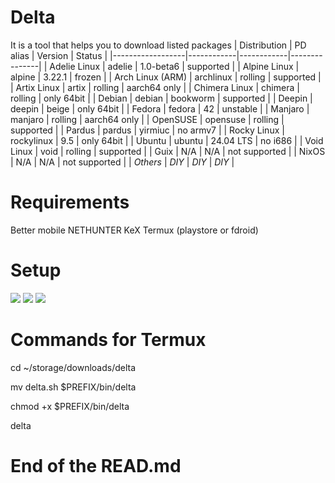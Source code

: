 # Delta 
It is a tool that helps you to download listed packages
| Distribution     | PD alias   | Version    | Status        |
|------------------|------------|------------|---------------|
| Adelie Linux     | adelie     | 1.0-beta6  | supported     |
| Alpine Linux     | alpine     | 3.22.1     | frozen        |
| Arch Linux (ARM) | archlinux  | rolling    | supported     |
| Artix Linux      | artix      | rolling    | aarch64 only  |
| Chimera Linux    | chimera    | rolling    | only 64bit    |
| Debian           | debian     | bookworm   | supported     |
| Deepin           | deepin     | beige      | only 64bit    |
| Fedora           | fedora     | 42         | unstable      |
| Manjaro          | manjaro    | rolling    | aarch64 only  |
| OpenSUSE         | opensuse   | rolling    | supported     |
| Pardus           | pardus     | yirmiuc    | no armv7      |
| Rocky Linux      | rockylinux | 9.5        | only 64bit    |
| Ubuntu           | ubuntu     | 24.04 LTS  | no i686       |
| Void Linux       | void       | rolling    | supported     |
| Guix             | N/A        | N/A        | not supported |
| NixOS            | N/A        | N/A        | not supported |
| *Others*         | *DIY*      | *DIY*      | *DIY*         |

# Requirements 
Better mobile 
NETHUNTER KeX
Termux (playstore or fdroid)

# Setup
<img src="https://github.com/bijoysingha/Delta/img/Screenshot_20250814_063706_ZArchiver.jpg">
<img src="https://github.com/bijoysingha/Delta/img/Screenshot_20250814_063759_ZArchiver.jpg">
<img src="https://github.com/bijoysingha/Delta/img/Screenshot_20250814_063806_ZArchiver.jpg">

# Commands for Termux

cd ~/storage/downloads/delta

mv delta.sh $PREFIX/bin/delta

chmod +x $PREFIX/bin/delta

delta

# End of the READ.md
